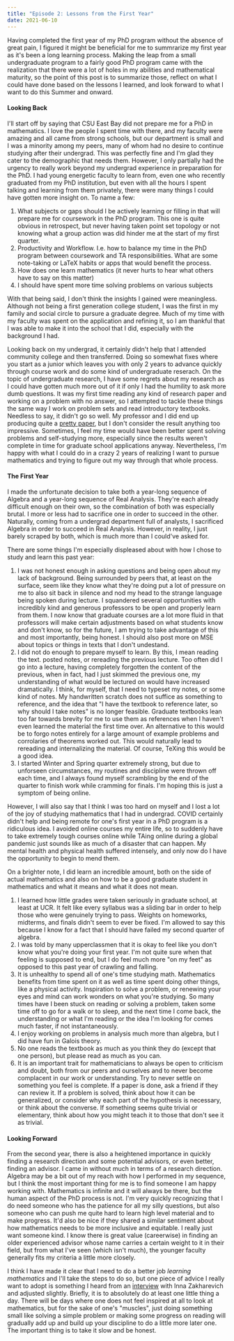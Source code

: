 ```yaml
---
title: "Episode 2: Lessons from the First Year"
date: 2021-06-10
---
```


Having completed the first year of my PhD program without the absence of great pain, I figured it might be beneficial for me to summrarize my first year as it's been a long learning process. Making the leap from a small undergraduate program to a fairly good PhD program came with the realization that there were a lot of holes in my abilities and mathematical maturity, so the point of this post is to summarize those, reflect on what I could have done based on the lessons I learned, and look forward to what I want to do this Summer and onward.

#### Looking Back
I'll start off by saying that CSU East Bay did not prepare me for a PhD in mathematics. I love the people I spent time with there, and my faculty were amazing and all came from strong schools, but our department is small and I was a minority among my peers, many of whom had no desire to continue studying after their undergrad. This was perfectly fine and I'm glad they cater to the demographic that needs them. However, I only partially had the urgency to really work beyond my undergrad experience in preparation for the PhD. I had young energetic faculty to learn from, even one who recently graduated from my PhD institution, but even with all the hours I spent talking and learning from them privately, there were many things I could have gotten more insight on. To name a few:

1. What subjects or gaps should I be actively learning or filling in that will prepare me for coursework in the PhD program. This one is quite obvious in retrospect, but never having taken point set topology or not knowing what a group action was did hinder me at the start of my first quarter.
2. Productivity and Workflow. I.e. how to balance my time in the PhD program between coursework and TA responsibilities. What are some note-taking or LaTeX habits or apps that would benefit the process. 
3. How does one learn mathematics (it never hurts to hear what others have to say on this matter)
4. I should have spent more time solving problems on various subjects

With that being said, I don't think the insights I gained were meaningless. Although not being a first generation college student, I was the first in my family and social circle to pursure a graduate degree. Much of my time with my faculty was spent on the application and refining it, so I am thankful that I was able to make it into the school that I did, especially with the background I had.

Looking back on my undergrad, it certainly didn't help that I attended community college and then transferred. Doing so somewhat fixes where you start as a junior which leaves you with only 2 years to advance quickly through course work and do some kind of undergraduate reserach. On the topic of undergraduate research, I have some regrets about my research as I could have gotten much more out of it if only I had the humility to ask more dumb questions. It was my first time reading any kind of research paper and working on a problem with no answer, so I attempted to tackle these things the same way I work on problem sets and read introductory textbooks. Needless to say, it didn't go so well. My professor and I did end up producing quite a [pretty paper](https://github.com/elin35/elin35.github.io/blob/master/assets/pdfs/Hausdorff_Measure_of_Classical_Fractals.pdf), but I don't consider the result anything too impressive. Sometimes, I feel my time would have been better spent solving problems and self-studying more, especially since the results weren't complete in time for graduate school applications anyway. Nevertheless, I'm happy with what I could do in a crazy 2 years of realizing I want to pursue mathematics and trying to figure out my way through that whole process.

#### The First Year
I made the unfortunate decision to take both a year-long sequence of Algebra and a year-long sequence of Real Analysis. They're each already difficult enough on their own, so the combination of both was especially brutal. I more or less had to sacrifice one in order to succeed in the other. Naturally, coming from a undergrad department full of analysts, I sacrificed Algebra in order to succeed in Real Analysis. However, in reality, I just barely scraped by both, which is much more than I could've asked for. 

There are some things I'm especially displeased about with how I chose to study and learn this past year:

1. I was not honest enough in asking questions and being open about my lack of background. Being surrounded by peers that, at least on the surface, seem like they know what they're doing put a lot of pressure on me to also sit back in silence and nod my head to the strange language being spoken during lecture. I squandered several opportunities with incredibly kind and generous professors to be open and properly learn from them. I now know that graduate courses are a lot more fluid in that professors will make certain adjustments based on what students know and don't know, so for the future, I am trying to take advantage of this and most importantly, being honest. I should also post more on MSE about topics or things in texts that I don't undestand.
2. I did not do enough to prepare myself to learn. By this, I mean reading the text. posted notes, or rereading the previous lecture. Too often did I go into a lecture, having completely forgotten the content of the previous, when in fact, had I just skimmed the previous one, my understanding of what would be lectured on would have increased dramatically. I think, for myself, that I need to typeset my notes, or some kind of notes. My handwritten scratch does not suffice as something to reference, and the idea that "I have the textbook to reference later, so why should I take notes" is no longer feasible. Graduate textbooks lean too far towards brevity for me to use them as references when I haven't even learned the material the first time over. An alternative to this would be to forgo notes entirely for a large amount of example problems and corrolaries of theorems worked out. This would naturally lead to rereading and internalizing the material. Of course, TeXing this would be a good idea.
3. I started Winter and Spring quarter extremely strong, but due to unforseen circumstances, my routines and discipline were thrown off each time, and I always found myself scrambling by the end of the quarter to finish work while cramming for finals. I'm hoping this is just a symptom of being online. 

However, I will also say that I think I was too hard on myself and I lost a lot of the joy of studying mathematics that I had in undergrad. COVID certainly didn't help and being remote for one's first year in a PhD program is a ridiculous idea. I avoided online courses my entire life, so to suddenly have to take extremely tough courses online while TAing online during a global pandemic just sounds like as much of a disaster that can happen. My mental health and physical health suffered intensely, and only now do I have the opportunity to begin to mend them. 

On a brighter note, I did learn an incredible amount, both on the side of actual mathematics and also on how to be a good graduate student in mathematics and what it means and what it does not mean. 

1. I learned how little grades were taken seriously in graduate school, at least at UCR. It felt like every syllabus was a sliding bar in order to help those who were genuinely trying to pass. Weights on homeworks, midterms, and finals didn't seem to ever be fixed. I'm allowed to say this because I know for a fact that I should have failed my second quarter of algebra. 
2. I was told by many upperclassmen that it is okay to feel like you don't know what you're doing your first year. I'm not quite sure when that feeling is supposed to end, but I do feel much more "on my feet" as opposed to this past year of crawling and falling. 
3. It is unhealthy to spend all of one's time studying math. Mathematics benefits from time spent on it as well as time spent doing other things, like a physical activity. Inspiration to solve a problem, or renewing your eyes and mind can work wonders on what you're studying. So many times have I been stuck on reading or solving a problem, taken some time off to go for a walk or to sleep, and the next time I come back, the understanding or what I'm reading or the idea I'm looking for comes much faster, if not instantaneously. 
4. I enjoy working on problems in analysis much more than algebra, but I did have fun in Galois theory. 
5. No one reads the textbook as much as you think they do (except that one person), but please read as much as you can. 
6. It is an important trait for mathematicians to always be open to criticism and doubt, both from our peers and ourselves and to never become complacent in our work or understanding. Try to never settle on something you feel is complete. If a paper is done, ask a friend if they can review it. If a problem is solved, think about how it can be generalized, or consider why each part of the hypothesis is necessary, or think about the converse. If something seems quite trivial or elementary, think about how you might teach it to those that don't see it as trivial.

#### Looking Forward
From the second year, there is also a heightened importance in quickly finding a research direction and some potential advisors, or even better, finding an advisor. I came in without much in terms of a research direction. Algebra may be a bit out of my reach with how I performed in my sequence, but I think the most important thing for me is to find someone I am happy working with. Mathematics is infinite and it will always be there, but the human aspect of the PhD process is not. I'm very quickly recognizing that I do need someone who has the patience for all my silly questions, but also someone who can push me quite hard to learn high level material and to make progress. It'd also be nice if they shared a similar sentiment about how mathematics needs to be more inclusive and equitable. I really just want someone kind. I know there is great value (careerwise) in finding an older experienced advisor whose name carries a certain weight to it in their field, but from what I've seen (which isn't much), the younger faculty generally fits my criteria a little more closely.

I think I have made it clear that I need to do a better job *learning mathematics* and I'll take the steps to do so, but one piece of advice I really want to adopt is something I heard from an [interview](https://www.youtube.com/watch?v=E4SYGwd22iM) with Inna Zakharevich and adjusted slightly. Briefly, it is to absolutely do at least one little thing a day. There will be days where one does not feel inspired at all to look at mathematics, but for the sake of one's "muscles", just doing something small like solving a simple problem or making some progress on reading will gradually add up and build up your discipline to do a little more later one. The important thing is to take it slow and be honest.



